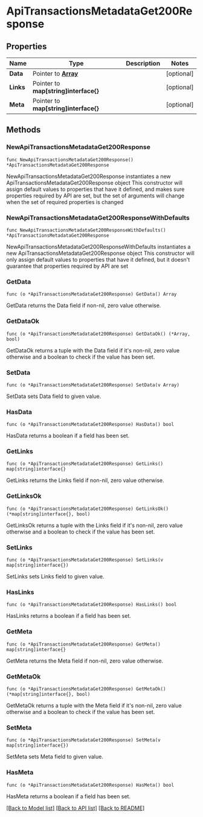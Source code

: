 # ApiTransactionsMetadataGet200Response

## Properties

Name | Type | Description | Notes
------------ | ------------- | ------------- | -------------
**Data** | Pointer to [**Array**](array.md) |  | [optional] 
**Links** | Pointer to **map[string]interface{}** |  | [optional] 
**Meta** | Pointer to **map[string]interface{}** |  | [optional] 

## Methods

### NewApiTransactionsMetadataGet200Response

`func NewApiTransactionsMetadataGet200Response() *ApiTransactionsMetadataGet200Response`

NewApiTransactionsMetadataGet200Response instantiates a new ApiTransactionsMetadataGet200Response object
This constructor will assign default values to properties that have it defined,
and makes sure properties required by API are set, but the set of arguments
will change when the set of required properties is changed

### NewApiTransactionsMetadataGet200ResponseWithDefaults

`func NewApiTransactionsMetadataGet200ResponseWithDefaults() *ApiTransactionsMetadataGet200Response`

NewApiTransactionsMetadataGet200ResponseWithDefaults instantiates a new ApiTransactionsMetadataGet200Response object
This constructor will only assign default values to properties that have it defined,
but it doesn't guarantee that properties required by API are set

### GetData

`func (o *ApiTransactionsMetadataGet200Response) GetData() Array`

GetData returns the Data field if non-nil, zero value otherwise.

### GetDataOk

`func (o *ApiTransactionsMetadataGet200Response) GetDataOk() (*Array, bool)`

GetDataOk returns a tuple with the Data field if it's non-nil, zero value otherwise
and a boolean to check if the value has been set.

### SetData

`func (o *ApiTransactionsMetadataGet200Response) SetData(v Array)`

SetData sets Data field to given value.

### HasData

`func (o *ApiTransactionsMetadataGet200Response) HasData() bool`

HasData returns a boolean if a field has been set.

### GetLinks

`func (o *ApiTransactionsMetadataGet200Response) GetLinks() map[string]interface{}`

GetLinks returns the Links field if non-nil, zero value otherwise.

### GetLinksOk

`func (o *ApiTransactionsMetadataGet200Response) GetLinksOk() (*map[string]interface{}, bool)`

GetLinksOk returns a tuple with the Links field if it's non-nil, zero value otherwise
and a boolean to check if the value has been set.

### SetLinks

`func (o *ApiTransactionsMetadataGet200Response) SetLinks(v map[string]interface{})`

SetLinks sets Links field to given value.

### HasLinks

`func (o *ApiTransactionsMetadataGet200Response) HasLinks() bool`

HasLinks returns a boolean if a field has been set.

### GetMeta

`func (o *ApiTransactionsMetadataGet200Response) GetMeta() map[string]interface{}`

GetMeta returns the Meta field if non-nil, zero value otherwise.

### GetMetaOk

`func (o *ApiTransactionsMetadataGet200Response) GetMetaOk() (*map[string]interface{}, bool)`

GetMetaOk returns a tuple with the Meta field if it's non-nil, zero value otherwise
and a boolean to check if the value has been set.

### SetMeta

`func (o *ApiTransactionsMetadataGet200Response) SetMeta(v map[string]interface{})`

SetMeta sets Meta field to given value.

### HasMeta

`func (o *ApiTransactionsMetadataGet200Response) HasMeta() bool`

HasMeta returns a boolean if a field has been set.


[[Back to Model list]](../README.md#documentation-for-models) [[Back to API list]](../README.md#documentation-for-api-endpoints) [[Back to README]](../README.md)


